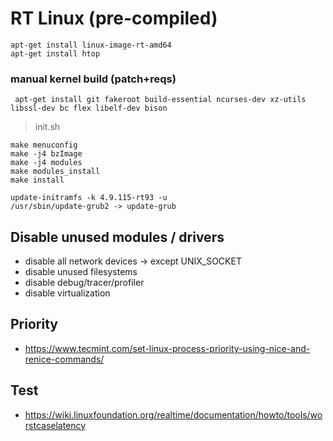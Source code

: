 # RT Linux (pre-compiled)

```
apt-get install linux-image-rt-amd64 
apt-get install htop
```

### manual kernel build (patch+reqs)

```
 apt-get install git fakeroot build-essential ncurses-dev xz-utils libssl-dev bc flex libelf-dev bison
```

> init.sh

```
make menuconfig
make -j4 bzImage
make -j4 modules
make modules_install
make install

update-initramfs -k 4.9.115-rt93 -u
/usr/sbin/update-grub2 -> update-grub
```

## Disable unused modules / drivers

- disable all network devices -> except UNIX_SOCKET
- disable unused filesystems
- disable debug/tracer/profiler
- disable virtualization

## Priority

- https://www.tecmint.com/set-linux-process-priority-using-nice-and-renice-commands/

## Test

- https://wiki.linuxfoundation.org/realtime/documentation/howto/tools/worstcaselatency

